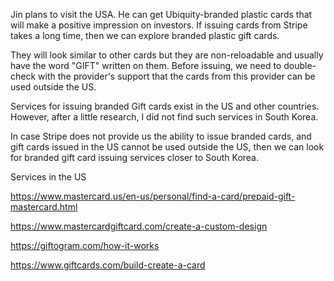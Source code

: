 Jin plans to visit the USA. He can get Ubiquity-branded plastic cards that will make a positive impression on investors.
If issuing cards from Stripe takes a long time, then we can explore branded plastic gift cards.

They will look similar to other cards but they are non-reloadable and usually have the word "GIFT" written on them.
Before issuing, we need to double-check with the provider's support that the cards from this provider can be used outside the US.

Services for issuing branded Gift cards exist in the US and other countries.
However, after a little research, I did not find such services in South Korea.

In case Stripe does not provide us the ability to issue branded cards, and gift cards issued in the US cannot be used outside the US, then we can look for branded gift card issuing services closer to South Korea.

Services in the US

https://www.mastercard.us/en-us/personal/find-a-card/prepaid-gift-mastercard.html

https://www.mastercardgiftcard.com/create-a-custom-design

https://giftogram.com/how-it-works

https://www.giftcards.com/build-create-a-card
